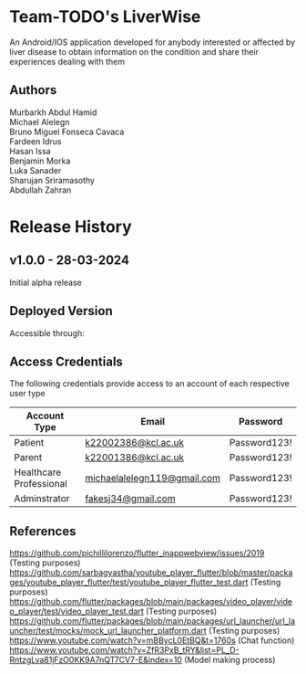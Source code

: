 # Team-TODO's LiverWise
 An Android/IOS application developed for anybody interested or affected by liver disease to obtain information on the condition and share their experiences dealing with them

## Authors  
Murbarkh Abdul Hamid  
Michael Alelegn  
Bruno Miguel Fonseca Cavaca  
Fardeen Idrus  
Hasan Issa  
Benjamin Morka  
Luka Sanader  
Sharujan Sriramasothy  
Abdullah Zahran  


# Release History

## v1.0.0 - 28-03-2024

Initial alpha release

## Deployed Version
Accessible through:

## Access Credentials
The following credentials provide access to an account of each respective user type  

| Account Type | Email | Password |
| ------------ | ----- | -------- |
| Patient      | k22002386@kcl.ac.uk | Password123! |
| Parent       | k22001386@kcl.ac.uk | Password123! |
| Healthcare Professional | michaelalelegn119@gmail.com | Password123! |
| Adminstrator | fakesj34@gmail.com | Password123! |  

## References

https://github.com/pichillilorenzo/flutter_inappwebview/issues/2019 (Testing purposes)  
https://github.com/sarbagyastha/youtube_player_flutter/blob/master/packages/youtube_player_flutter/test/youtube_player_flutter_test.dart (Testing purposes)  
https://github.com/flutter/packages/blob/main/packages/video_player/video_player/test/video_player_test.dart (Testing purposes)  
https://github.com/flutter/packages/blob/main/packages/url_launcher/url_launcher/test/mocks/mock_url_launcher_platform.dart (Testing purposes)  
https://www.youtube.com/watch?v=mBBycL0EtBQ&t=1760s  (Chat function)  
https://www.youtube.com/watch?v=ZfR3PxB_tRY&list=PL_D-RntzgLva81jFzO0KK9A7nQT7CV7-E&index=10 (Model making process) 


